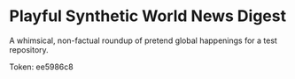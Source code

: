 # Playful Synthetic World News Digest

A whimsical, non-factual roundup of pretend global happenings for a test repository.

Token: ee5986c8

## 



## 



## 



## 



## 

